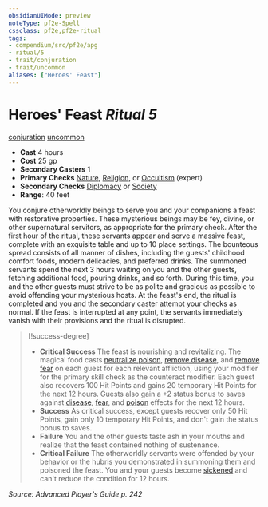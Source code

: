 ```yaml
---
obsidianUIMode: preview
noteType: pf2e-Spell
cssclass: pf2e,pf2e-ritual
tags:
- compendium/src/pf2e/apg
- ritual/5
- trait/conjuration
- trait/uncommon
aliases: ["Heroes' Feast"]
---
```

# Heroes' Feast *Ritual 5*  
[conjuration](rules/traits/conjuration.md "Conjuration School Trait")  [uncommon](rules/traits/uncommon.md "Uncommon Rarity Trait")  

- **Cast** 4 hours
- **Cost** 25 gp
- **Secondary Casters** 1
- **Primary Checks** [Nature](compendium/skills.md#Nature), [Religion](compendium/skills.md#Religion), or [Occultism](compendium/skills.md#Occultism) (expert)
- **Secondary Checks** [Diplomacy](compendium/skills.md#Diplomacy) or [Society](compendium/skills.md#Society)
- **Range**: 40 feet

You conjure otherworldly beings to serve you and your companions a feast with restorative properties. These mysterious beings may be fey, divine, or other supernatural servitors, as appropriate for the primary check. After the first hour of the ritual, these servants appear and serve a massive feast, complete with an exquisite table and up to 10 place settings. The bounteous spread consists of all manner of dishes, including the guests' childhood comfort foods, modern delicacies, and preferred drinks. The summoned servants spend the next 3 hours waiting on you and the other guests, fetching additional food, pouring drinks, and so forth. During this time, you and the other guests must strive to be as polite and gracious as possible to avoid offending your mysterious hosts. At the feast's end, the ritual is completed and you and the secondary caster attempt your checks as normal. If the feast is interrupted at any point, the servants immediately vanish with their provisions and the ritual is disrupted.

> [!success-degree] 
> - **Critical Success** The feast is nourishing and revitalizing. The magical food casts [neutralize poison](compendium/spells/neutralize-poison.md), [remove disease](compendium/spells/remove-disease.md), and [remove fear](compendium/spells/remove-fear.md) on each guest for each relevant affliction, using your modifier for the primary skill check as the counteract modifier. Each guest also recovers 100 Hit Points and gains 20 temporary Hit Points for the next 12 hours. Guests also gain a +2 status bonus to saves against [disease](rules/traits/disease.md "Disease Effect Trait"), [fear](rules/traits/fear.md "Fear Effect Trait"), and [poison](rules/traits/poison.md "Poison Effect Trait") effects for the next 12 hours.
> - **Success** As critical success, except guests recover only 50 Hit Points, gain only 10 temporary Hit Points, and don't gain the status bonus to saves.
> - **Failure** You and the other guests taste ash in your mouths and realize that the feast contained nothing of sustenance.
> - **Critical Failure** The otherworldly servants were offended by your behavior or the hubris you demonstrated in summoning them and poisoned the feast. You and your guests become [sickened](rules/conditions.md#Sickened) and can't reduce the condition for 12 hours.

*Source: Advanced Player's Guide p. 242*